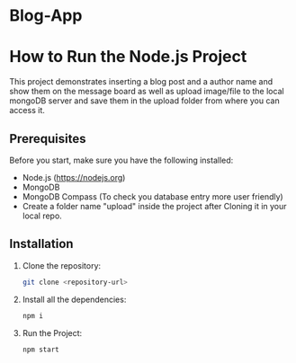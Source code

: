 # Blog-App

# How to Run the Node.js Project

This project demonstrates inserting a blog post and a author name and show them on the message board as well as upload image/file to the local mongoDB server and save them in the upload folder from where you can access it.

## Prerequisites

Before you start, make sure you have the following installed:

- Node.js (https://nodejs.org)
- MongoDB
- MongoDB Compass (To check you database entry more user friendly)
- Create a folder name "upload" inside the project after Cloning it in your local repo.

## Installation

1. Clone the repository:

   ```bash
   git clone <repository-url>

   ```

2. Install all the dependencies:

   ```bash
   npm i

   ```

3. Run the Project:
   ```bash
   npm start
   ```

